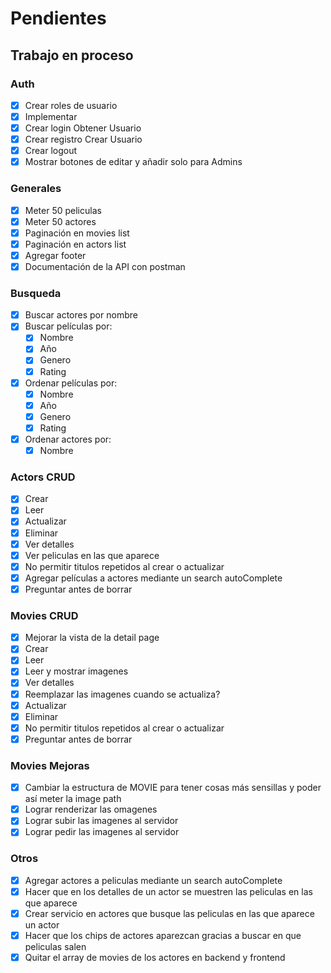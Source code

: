 # Pendientes

## Trabajo en proceso
### Auth
- [X] Crear roles de usuario      
- [X] Implementar 
- [X] Crear login       Obtener Usuario
- [X] Crear registro    Crear Usuario
- [X] Crear logout
- [X] Mostrar botones de editar y añadir solo para Admins

### Generales
- [X] Meter 50 peliculas
- [X] Meter 50 actores
- [X] Paginación en movies list
- [X] Paginación en actors list
- [X] Agregar footer
- [X] Documentación de la API con postman

### Busqueda
- [X] Buscar actores por nombre
- [X] Buscar películas por:
    - [X] Nombre
    - [X] Año
    - [X] Genero
    - [X] Rating
- [X] Ordenar películas por:
    - [X] Nombre
    - [X] Año
    - [X] Genero
    - [X] Rating
- [X] Ordenar actores por:
    - [X] Nombre

### Actors CRUD
- [X] Crear
- [X] Leer
- [X] Actualizar
- [X] Eliminar
- [X] Ver detalles
- [X] Ver peliculas en las que aparece
- [X] No permitir titulos repetidos al crear o actualizar
- [X] Agregar películas a actores mediante un search autoComplete
- [X] Preguntar antes de borrar
### Movies CRUD
- [X] Mejorar la vista de la detail page
- [X] Crear
- [X] Leer
- [X] Leer y mostrar imagenes
- [X] Ver detalles
- [X] Reemplazar las imagenes cuando se actualiza?
- [X] Actualizar
- [X] Eliminar
- [X] No permitir titulos repetidos al crear o actualizar
- [X] Preguntar antes de borrar

### Movies Mejoras
- [X] Cambiar la estructura de MOVIE para tener cosas más sensillas y poder así meter la image path
- [X] Lograr renderizar las omagenes
- [X] Lograr subir las imagenes al servidor
- [X] Lograr pedir las imagenes al servidor

### Otros
- [X] Agregar actores a peliculas mediante un search autoComplete
- [X] Hacer que en los detalles de un actor se muestren las peliculas en las que aparece
- [X] Crear servicio en actores que busque las peliculas en las que aparece un actor
- [X] Hacer que los chips de actores aparezcan gracias a buscar en que peliculas salen
- [X] Quitar el array de movies de los actores en backend y frontend